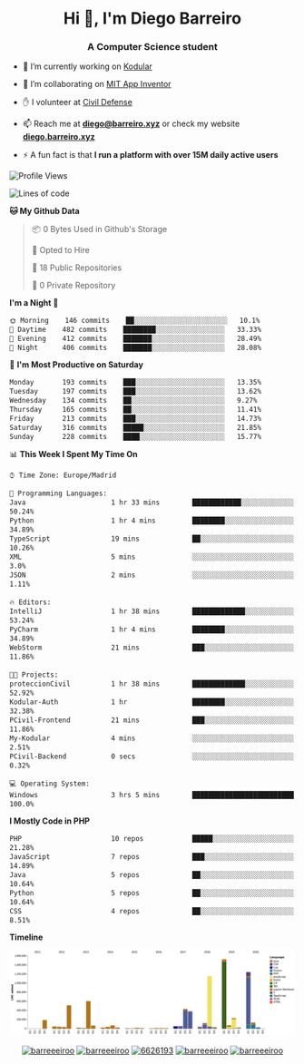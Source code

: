 <h1 align="center">Hi 👋, I'm Diego Barreiro</h1>
<h3 align="center">A Computer Science student</h3>

- 🔭 I’m currently working on [Kodular](https://www.kodular.io)

- 👯 I’m collaborating on [MIT App Inventor](https://github.com/mit-cml/appinventor-sources)

- ✋ I volunteer at [Civil Defense](https://proteccioncivil.sdc.gal)

- 📫 Reach me at **diego@barreiro.xyz** or check my website **[diego.barreiro.xyz](https://diego.barreiro.xyz)**

- ⚡ A fun fact is that **I run a platform with over 15M daily active users**

<!--START_SECTION:waka-->
![Profile Views](http://img.shields.io/badge/Profile%20Views-10-blue)

![Lines of code](https://img.shields.io/badge/From%20Hello%20World%20I%27ve%20Written-22.3%20million%20lines%20of%20code-blue)

**🐱 My Github Data** 

> 📦 0 Bytes Used in Github's Storage 
 > 
> 💼 Opted to Hire
 > 
> 📜 18 Public Repositories
 > 
> 🔑 0 Private Repository 
 > 
**I'm a Night 🦉** 

```text
🌞 Morning    146 commits    ██░░░░░░░░░░░░░░░░░░░░░░░   10.1% 
🌆 Daytime    482 commits    ████████░░░░░░░░░░░░░░░░░   33.33% 
🌃 Evening    412 commits    ███████░░░░░░░░░░░░░░░░░░   28.49% 
🌙 Night      406 commits    ███████░░░░░░░░░░░░░░░░░░   28.08%

```
📅 **I'm Most Productive on Saturday** 

```text
Monday       193 commits    ███░░░░░░░░░░░░░░░░░░░░░░   13.35% 
Tuesday      197 commits    ███░░░░░░░░░░░░░░░░░░░░░░   13.62% 
Wednesday    134 commits    ██░░░░░░░░░░░░░░░░░░░░░░░   9.27% 
Thursday     165 commits    ██░░░░░░░░░░░░░░░░░░░░░░░   11.41% 
Friday       213 commits    ███░░░░░░░░░░░░░░░░░░░░░░   14.73% 
Saturday     316 commits    █████░░░░░░░░░░░░░░░░░░░░   21.85% 
Sunday       228 commits    ████░░░░░░░░░░░░░░░░░░░░░   15.77%

```


📊 **This Week I Spent My Time On** 

```text
⌚︎ Time Zone: Europe/Madrid

💬 Programming Languages: 
Java                     1 hr 33 mins        ████████████░░░░░░░░░░░░░   50.24% 
Python                   1 hr 4 mins         ████████░░░░░░░░░░░░░░░░░   34.89% 
TypeScript               19 mins             ██░░░░░░░░░░░░░░░░░░░░░░░   10.26% 
XML                      5 mins              ░░░░░░░░░░░░░░░░░░░░░░░░░   3.0% 
JSON                     2 mins              ░░░░░░░░░░░░░░░░░░░░░░░░░   1.11%

🔥 Editors: 
IntelliJ                 1 hr 38 mins        █████████████░░░░░░░░░░░░   53.24% 
PyCharm                  1 hr 4 mins         ████████░░░░░░░░░░░░░░░░░   34.89% 
WebStorm                 21 mins             ███░░░░░░░░░░░░░░░░░░░░░░   11.86%

🐱‍💻 Projects: 
proteccionCivil          1 hr 38 mins        █████████████░░░░░░░░░░░░   52.92% 
Kodular-Auth             1 hr                ████████░░░░░░░░░░░░░░░░░   32.38% 
PCivil-Frontend          21 mins             ███░░░░░░░░░░░░░░░░░░░░░░   11.86% 
My-Kodular               4 mins              ░░░░░░░░░░░░░░░░░░░░░░░░░   2.51% 
PCivil-Backend           0 secs              ░░░░░░░░░░░░░░░░░░░░░░░░░   0.32%

💻 Operating System: 
Windows                  3 hrs 5 mins        █████████████████████████   100.0%

```

**I Mostly Code in PHP** 

```text
PHP                      10 repos            █████░░░░░░░░░░░░░░░░░░░░   21.28% 
JavaScript               7 repos             ███░░░░░░░░░░░░░░░░░░░░░░   14.89% 
Java                     5 repos             ██░░░░░░░░░░░░░░░░░░░░░░░   10.64% 
Python                   5 repos             ██░░░░░░░░░░░░░░░░░░░░░░░   10.64% 
CSS                      4 repos             ██░░░░░░░░░░░░░░░░░░░░░░░   8.51%

```


**Timeline**

![Chart not found](https://github.com/barreeeiroo/barreeeiroo/blob/master/charts/bar_graph.png) 


<!--END_SECTION:waka-->

<p align="center">
<a href="https://twitter.com/barreeeiroo" target="blank"><img align="center" src="https://cdn.jsdelivr.net/npm/simple-icons@3.0.1/icons/twitter.svg" alt="barreeeiroo" height="20" width="20" /></a>
<a href="https://linkedin.com/in/barreeeiroo" target="blank"><img align="center" src="https://cdn.jsdelivr.net/npm/simple-icons@3.0.1/icons/linkedin.svg" alt="barreeeiroo" height="20" width="20" /></a>
<a href="https://stackoverflow.com/users/6626193" target="blank"><img align="center" src="https://cdn.jsdelivr.net/npm/simple-icons@3.0.1/icons/stackoverflow.svg" alt="6626193" height="20" width="20" /></a>
<a href="https://fb.com/barreeeiroo" target="blank"><img align="center" src="https://cdn.jsdelivr.net/npm/simple-icons@3.0.1/icons/facebook.svg" alt="barreeeiroo" height="20" width="20" /></a>
<a href="https://instagram.com/barreeeiroo" target="blank"><img align="center" src="https://cdn.jsdelivr.net/npm/simple-icons@3.0.1/icons/instagram.svg" alt="barreeeiroo" height="20" width="20" /></a>
</p>
